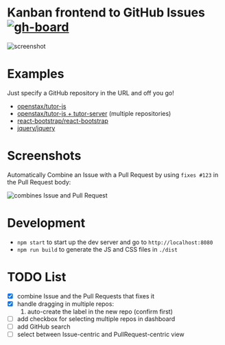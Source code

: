 # Kanban frontend to GitHub Issues [![gh-board](https://img.shields.io/github/issues/philschatz/gh-board.svg?label=Issues%20%28gh-board%29)](https://philschatz.com/gh-board/)


![screenshot](https://cloud.githubusercontent.com/assets/253202/9746214/a9242c34-5644-11e5-8a83-5590d03398ab.png)

# Examples

Just specify a GitHub repository in the URL and off you go!

- [openstax/tutor-js](http://philschatz.com/gh-board/#/r/openstax/tutor-js)
- [openstax/tutor-js + tutor-server](http://philschatz.com/gh-board/#/r/openstax/tutor-js|tutor-server) (multiple repositories)
- [react-bootstrap/react-bootstrap](http://philschatz.com/gh-board/#/r/react-bootstrap/react-bootstrap)
- [jquery/jquery](http://philschatz.com/gh-board/#/r/jquery/jquery)

# Screenshots

Automatically Combine an Issue with a Pull Request by using `fixes #123` in the Pull Request body:

![combines Issue and Pull Request](https://cloud.githubusercontent.com/assets/253202/9784658/8e231a26-577a-11e5-85ec-1d40fcaa5207.png)


# Development

- `npm start` to start up the dev server and go to `http://localhost:8080`
- `npm run build` to generate the JS and CSS files in `./dist`

# TODO List

- [x] combine Issue and the Pull Requests that fixes it
- [x] handle dragging in multiple repos:
  1. auto-create the label in the new repo (confirm first)
- [ ] add checkbox for selecting multiple repos in dashboard
- [ ] add GitHub search
- [ ] select between Issue-centric and PullRequest-centric view
